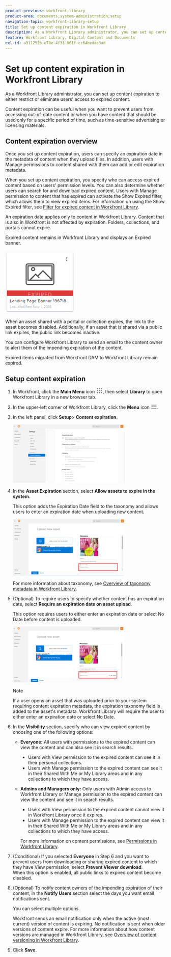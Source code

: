 ```yaml
---
product-previous: workfront-library
product-area: documents;system-administration;setup
navigation-topic: workfront-library-setup
title: Set up content expiration in Workfront Library
description: As a Workfront Library administrator, you can set up content expiration to either restrict or eliminate users' access to expired content.
feature: Workfront Library, Digital Content and Documents
exl-id: a311252b-e79e-4f31-961f-cc64bedac3ad
---
```

# Set up content expiration in Workfront Library

As a Workfront Library administrator, you can set up content expiration to either restrict or eliminate users' access to expired content.

Content expiration can be useful when you want to prevent users from accessing out-of-date content or when you have content that should be used only for a specific period of time, such as time-sensitive advertising or licensing materials.

## Content expiration overview

Once you set up content expiration, users can specify an expiration date in the metadata of content when they upload files. In addition, users with Manage permissions to content shared with them can add or edit expiration metadata.

When you set up content expiration, you specify who can access expired content based on users' permission levels. You can also determine whether users can search for and download expired content. Users with Manage permission to content that has expired can activate the Show Expired filter, which allows them to view expired items. For information on using the Show Expired filter, see [Filter for expired content in Workfront Library](../../../workfront-library/content-management/filters/filter-for-expired-content.md).

An expiration date applies only to content in Workfront Library. Content that is also in Workfront is not affected by expiration. Folders, collections, and portals cannot expire.

Expired content remains in Workfront Library and displays an Expired banner.

![](assets/expired-asset.png)

When an asset shared with a portal or collection expires, the link to the asset becomes disabled. Additionally, if an asset that is shared via a public link expires, the public link becomes inactive. 

You can configure Workfront Library to send an email to the content owner to alert them of the impending expiration of the content.

Expired items migrated from Workfront DAM to Workfront Library remain expired.

## Setup content expiration

1. In Workfront, click the **Main Menu** icon ![](assets/main-menu-icon.png), then select **Library** to open Workfront Library in a new browser tab.
1. In the upper-left corner of Workfront Library, click the **Menu** icon ![](assets/library-menu-icon.png).
1. In the left panel, click **Setup**> **Content expiration**.

   ![](assets/contexpire-350x184.png)

1. In the **Asset Expiration** section, select **Allow assets to expire in the system**.

   This option adds the Expiration Date field to the taxonomy and allows users to enter an expiration date when uploading new content.

   ![](assets/config-expire-meta-350x177.png)

   For more information about taxonomy, see [Overview of taxonomy metadata in Workfront Library](../../../workfront-library/administration-and-setup/metadata/taxonomy-metadata-overview.md).

1. (Optional) To require users to specify whether content has an expiration date, select **Require an expiration date on asset upload**.

   This option requires users to either enter an expiration date or select No Date before content is uploaded.

   ![](assets/config-expire-meta-req-350x176.png)

   >[!NOTE]
   >
   >If a user opens an asset that was uploaded prior to your system requiring content expiration metadata, the expiration taxonomy field is added to the asset's metadata. Workfront Library will require the user to either enter an expiration date or select No Date.

1. In the **Visibility** section, specify who can view expired content by choosing one of the following options:

   * **Everyone:** All users with permissions to the expired content can view the content and can also see it in search results.

      * Users with View permission to the expired content can see it in their personal collections.
      * Users with Manage permission to the expired content can see it in their Shared With Me or My Library areas and in any collections to which they have access.

   * **Admins and Managers only:** Only users with Admin access to Workfront Library or Manage permission to the expired content can view the content and see it in search results.

      * Users with View permission to the expired content cannot view it in Workfront Library once it expires.
      * Users with Manage permission to the expired content can view it in their Shared With Me or My Library areas and in any collections to which they have access.

     For more information on content permissions, see [Permissions in Workfront Library](../../../workfront-library/administration-and-setup/user-access/permissions-in-workfront-library.md).

1. (Conditional) If you selected **Everyone** in Step 6 and you want to prevent users from downloading or sharing expired content to which they have View permission, select **Prevent Viewer download**.  
   When this option is enabled, all&nbsp;public links to expired content become disabled.

1. (Optional) To notify content owners of the impending expiration of their content, in the **Notify Users** section select the days you want email notifications sent.

   You can select multiple options.

   Workfront sends an email notification only when the active (most current) version of content is expiring. No notification is sent when older versions of content expire. For more information about how content versions are managed in Workfront Library, see [Overview of content versioning in Workfront Library](../../../workfront-library/content-management/content-versioning/content-versioning-overview.md).

1. Click **Save.**&nbsp;
